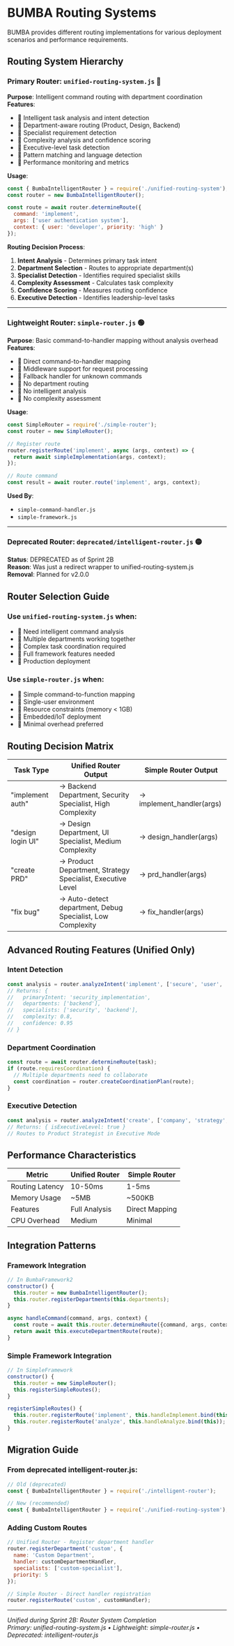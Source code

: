 # BUMBA Routing Systems

BUMBA provides different routing implementations for various deployment scenarios and performance requirements.

## Routing System Hierarchy

### Primary Router: `unified-routing-system.js` 🏁
**Purpose**: Intelligent command routing with department coordination  
**Features**:
- 🏁 Intelligent task analysis and intent detection
- 🏁 Department-aware routing (Product, Design, Backend)
- 🏁 Specialist requirement detection
- 🏁 Complexity analysis and confidence scoring
- 🏁 Executive-level task detection
- 🏁 Pattern matching and language detection
- 🏁 Performance monitoring and metrics

**Usage**:
```javascript
const { BumbaIntelligentRouter } = require('./unified-routing-system');
const router = new BumbaIntelligentRouter();

const route = await router.determineRoute({
  command: 'implement',
  args: ['user authentication system'],
  context: { user: 'developer', priority: 'high' }
});
```

**Routing Decision Process**:
1. **Intent Analysis** - Determines primary task intent
2. **Department Selection** - Routes to appropriate department(s)
3. **Specialist Detection** - Identifies required specialist skills
4. **Complexity Assessment** - Calculates task complexity
5. **Confidence Scoring** - Measures routing confidence
6. **Executive Detection** - Identifies leadership-level tasks

---

### Lightweight Router: `simple-router.js` 🟢
**Purpose**: Basic command-to-handler mapping without analysis overhead  
**Features**:
- 🏁 Direct command-to-handler mapping
- 🏁 Middleware support for request processing
- 🏁 Fallback handler for unknown commands
- 🔴 No department routing
- 🔴 No intelligent analysis
- 🔴 No complexity assessment

**Usage**:
```javascript
const SimpleRouter = require('./simple-router');
const router = new SimpleRouter();

// Register route
router.registerRoute('implement', async (args, context) => {
  return await simpleImplementation(args, context);
});

// Route command
const result = await router.route('implement', args, context);
```

**Used By**: 
- `simple-command-handler.js`
- `simple-framework.js`

---

### Deprecated Router: `deprecated/intelligent-router.js` 🟡
**Status**: DEPRECATED as of Sprint 2B  
**Reason**: Was just a redirect wrapper to unified-routing-system.js  
**Removal**: Planned for v2.0.0

## Router Selection Guide

### Use `unified-routing-system.js` when:
- 🏁 Need intelligent command analysis
- 🏁 Multiple departments working together
- 🏁 Complex task coordination required
- 🏁 Full framework features needed
- 🏁 Production deployment

### Use `simple-router.js` when:
- 🏁 Simple command-to-function mapping
- 🏁 Single-user environment
- 🏁 Resource constraints (memory < 1GB)
- 🏁 Embedded/IoT deployment
- 🏁 Minimal overhead preferred

## Routing Decision Matrix

| Task Type | Unified Router Output | Simple Router Output |
|-----------|----------------------|---------------------|
| "implement auth" | → Backend Department, Security Specialist, High Complexity | → implement_handler(args) |
| "design login UI" | → Design Department, UI Specialist, Medium Complexity | → design_handler(args) |
| "create PRD" | → Product Department, Strategy Specialist, Executive Level | → prd_handler(args) |
| "fix bug" | → Auto-detect department, Debug Specialist, Low Complexity | → fix_handler(args) |

## Advanced Routing Features (Unified Only)

### Intent Detection
```javascript
const analysis = router.analyzeIntent('implement', ['secure', 'user', 'authentication']);
// Returns: {
//   primaryIntent: 'security_implementation',
//   departments: ['backend'],
//   specialists: ['security', 'backend'],
//   complexity: 0.8,
//   confidence: 0.95
// }
```

### Department Coordination
```javascript
const route = await router.determineRoute(task);
if (route.requiresCoordination) {
  // Multiple departments need to collaborate
  const coordination = router.createCoordinationPlan(route);
}
```

### Executive Detection
```javascript
const analysis = router.analyzeIntent('create', ['company', 'strategy', 'roadmap']);
// Returns: { isExecutiveLevel: true }
// Routes to Product Strategist in Executive Mode
```

## Performance Characteristics

| Metric | Unified Router | Simple Router |
|--------|---------------|---------------|
| Routing Latency | 10-50ms | 1-5ms |
| Memory Usage | ~5MB | ~500KB |
| Features | Full Analysis | Direct Mapping |
| CPU Overhead | Medium | Minimal |

## Integration Patterns

### Framework Integration
```javascript
// In BumbaFramework2
constructor() {
  this.router = new BumbaIntelligentRouter();
  this.router.registerDepartments(this.departments);
}

async handleCommand(command, args, context) {
  const route = await this.router.determineRoute({command, args, context});
  return await this.executeDepartmentRoute(route);
}
```

### Simple Framework Integration
```javascript
// In SimpleFramework  
constructor() {
  this.router = new SimpleRouter();
  this.registerSimpleRoutes();
}

registerSimpleRoutes() {
  this.router.registerRoute('implement', this.handleImplement.bind(this));
  this.router.registerRoute('analyze', this.handleAnalyze.bind(this));
}
```

## Migration Guide

### From deprecated intelligent-router.js:
```javascript
// Old (deprecated)
const { BumbaIntelligentRouter } = require('./intelligent-router');

// New (recommended) 
const { BumbaIntelligentRouter } = require('./unified-routing-system');
```

### Adding Custom Routes
```javascript
// Unified Router - Register department handler
router.registerDepartment('custom', {
  name: 'Custom Department',
  handler: customDepartmentHandler,
  specialists: ['custom-specialist'],
  priority: 5
});

// Simple Router - Direct handler registration
router.registerRoute('custom', customHandler);
```

---

*Unified during Sprint 2B: Router System Completion*  
*Primary: unified-routing-system.js • Lightweight: simple-router.js • Deprecated: intelligent-router.js*